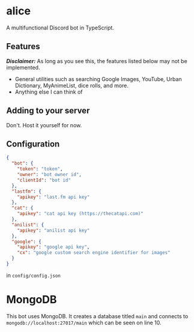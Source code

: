 # alice

A multifunctional Discord bot in TypeScript.

## Features

**_Disclaimer:_** As long as you see this, the features listed below may not be implemented.

- General utilities such as searching Google Images, YouTube, Urban Dictionary, MyAnimeList, dice rolls, and more.
- Anything else I can think of

## Adding to your server

Don't. Host it yourself for now.

## Configuration

```json
{
  "bot": {
    "token": "token",
    "owner": "bot owner id",
    "clientId": "bot id"
  },
  "lastfm": {
    "apikey": "last.fm api key"
  },
  "cat": {
    "apikey": "cat api key (https://thecatapi.com)"
  },
  "anilist": {
    "apikey": "anilist api key"
  },
  "google": {
    "apikey": "google api key",
    "cx": "google custom search engine identifier for images"
  }
}
```

in `config/config.json`

# MongoDB

This bot uses MongoDB. It creates a database titled `main` and connects to `mongodb://localhost:27017/main` which can be seen on line 10.
